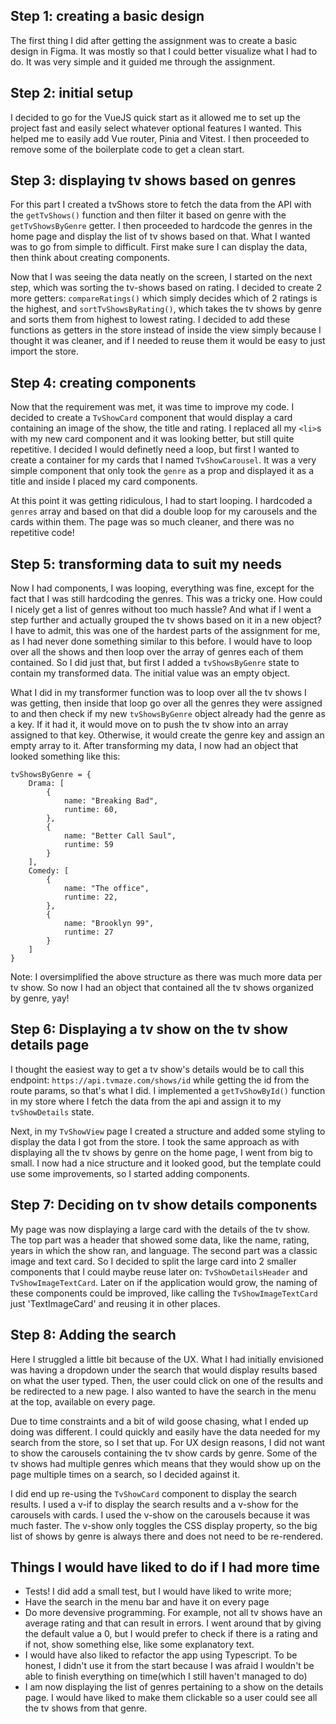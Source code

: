 ## Step 1: creating a basic design

The first thing I did after getting the assignment was to create a basic design in Figma. It was mostly so that I could better visualize what I had to do. It was very simple and it guided me through the assignment.

## Step 2: initial setup

I decided to go for the VueJS quick start as it allowed me to set up the project fast and easily select whatever optional features I wanted. This helped me to easily add Vue router, Pinia and Vitest.
I then proceeded to remove some of the boilerplate code to get a clean start.

## Step 3: displaying tv shows based on genres

For this part I created a tvShows store to fetch the data from the API with the `getTvShows()` function and then filter it based on genre with the `getTvShowsByGenre` getter. I then proceeded to hardcode the genres in the home page and display the list of tv shows based on that. What I wanted was to go from simple to difficult. First make sure I can display the data, then think about creating components.

Now that I was seeing the data neatly on the screen, I started on the next step, which was sorting the tv-shows based on rating. I decided to create 2 more getters: `compareRatings()` which simply decides which of 2 ratings is the highest, and `sortTvShowsByRating()`, which takes the tv shows by genre and sorts them from highest to lowest rating. I decided to add these functions as getters in the store instead of inside the view simply because I thought it was cleaner, and if I needed to reuse them it would be easy to just import the store.

## Step 4: creating components

Now that the requirement was met, it was time to improve my code. I decided to create a `TvShowCard` component that would display a card containing an image of the show, the title and rating. I replaced all my `<li>`s with my new card component and it was looking better, but still quite repetitive. I decided I would definetly need a loop, but first I wanted to create a container for my cards that I named `TvShowCarousel`. It was a very simple component that only took the `genre` as a prop and displayed it as a title and inside I placed my card components.

At this point it was getting ridiculous, I had to start looping. I hardcoded a `genres` array and based on that did a double loop for my carousels and the cards within them. The page was so much cleaner, and there was no repetitive code!

## Step 5: transforming data to suit my needs

Now I had components, I was looping, everything was fine, except for the fact that I was still hardcoding the genres. This was a tricky one. How could I nicely get a list of genres without too much hassle? And what if I went a step further and actually grouped the tv shows based on it in a new object?
I have to admit, this was one of the hardest parts of the assignment for me, as I had never done something similar to this before. I would have to loop over all the shows and then loop over the array of genres each of them contained. So I did just that, but first I added a `tvShowsByGenre` state to contain my transformed data. The initial value was an empty object.

What I did in my transformer function was to loop over all the tv shows I was getting, then inside that loop go over all the genres they were assigned to and then check if my new `tvShowsByGenre` object already had the genre as a key. If it had it, it would move on to push the tv show into an array assigned to that key. Otherwise, it would create the genre key and assign an empty array to it. After transforming my data, I now had an object that looked something like this:

```
tvShowsByGenre = {
    Drama: [
        {
            name: "Breaking Bad",
            runtime: 60,
        },
        {
            name: "Better Call Saul",
            runtime: 59
        }
    ],
    Comedy: [
        {
            name: "The office",
            runtime: 22,
        },
        {
            name: "Brooklyn 99",
            runtime: 27
        }
    ]
}
```

Note: I oversimplified the above structure as there was much more data per tv show. So now I had an object that contained all the tv shows organized by genre, yay!

## Step 6: Displaying a tv show on the tv show details page

I thought the easiest way to get a tv show's details would be to call this endpoint: `https://api.tvmaze.com/shows/id` while getting the id from the route params, so that's what I did. I implemented a `getTvShowById()` function in my store where I fetch the data from the api and assign it to my `tvShowDetails` state. 

Next, in my `TvShowView` page I created a structure and added some styling to display the data I got from the store. I took the same approach as with displaying all the tv shows by genre on the home page, I went from big to small. I now had a nice structure and it looked good, but the template could use some improvements, so I started adding components. 

## Step 7: Deciding on tv show details components

My page was now displaying a large card with the details of the tv show. The top part was a header that showed some data, like the name, rating, years in which the show ran, and language. The second part was a classic image and text card. So I decided to split the large card into 2 smaller components that I could maybe reuse later on: `TvShowDetailsHeader` and `TvShowImageTextCard`. Later on if the application would grow, the naming of these components could be improved, like calling the `TvShowImageTextCard` just 'TextImageCard' and reusing it in other places. 

## Step 8: Adding the search

Here I struggled a little bit because of the UX. What I had initially envisioned was having a dropdown under the search that would display results based on what the user typed. Then, the user could click on one of the results and be redirected to a new page. I also wanted to have the search in the menu at the top, available on every page.

Due to time constraints and a bit of wild goose chasing, what I ended up doing was different. I could quickly and easily have the data needed for my search from the store, so I set that up. For UX design reasons, I did not want to show the carousels containing the tv show cards by genre. Some of the tv shows had multiple genres which means that they would show up on the page multiple times on a search, so I decided against it.

I did end up re-using the `TvShowCard` component to display the search results. I used a v-if to display the search results and a v-show for the carousels with cards. I used the v-show on the carousels because it was much faster. The v-show only toggles the CSS display property, so the big list of shows by genre is always there and does not need to be re-rendered. 

## Things I would have liked to do if I had more time

- Tests! I did add a small test, but I would have liked to write more;
- Have the search in the menu bar and have it on every page
- Do more devensive programming. For example, not all tv shows have an average rating and that can result in errors. I went around that by giving the default value a 0, but I would prefer to check if there is a rating and if not, show something else, like some explanatory text.
- I would have also liked to refactor the app using Typescript. To be honest, I didn't use it from the start because I was afraid I wouldn't be able to finish everything on time(which I still haven't managed to do)
- I am now displaying the list of genres pertaining to a show on the details page. I would have liked to make them clickable so a user could see all the tv shows from that genre.